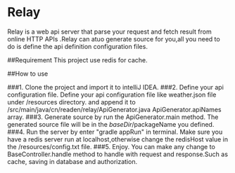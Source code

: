 # Relay

   Relay is a web api server that parse your request and fetch result from online HTTP APIs .Relay can atuo generate source for you,all you need to do is define the api definition 
configuration files.

##Requirement
  This project use redis for cache.
  
##How to use

###1. Clone the project and import it to intelliJ IDEA.
###2. Define your api configuration file.
Define your api configuration file like weather.json file under /resources directory.
and append it to /src/main/java/cn/readen/relay/ApiGenerator.java  ApiGenerator.apiNames array.
###3. Generate source by run the ApiGenerator.main method.
The generated source file will be in the $baseDir/$packageName you defined.
###4. Run the server by enter "gradle appRun" in terminal.
Make sure you have a redis server run at localhost,otherwise change the redisHost 
value in the /resources/config.txt file.
###5. Enjoy.
You can make any change to  BaseController.handle method to handle with request
and response.Such as cache, saving in database and authorization.


